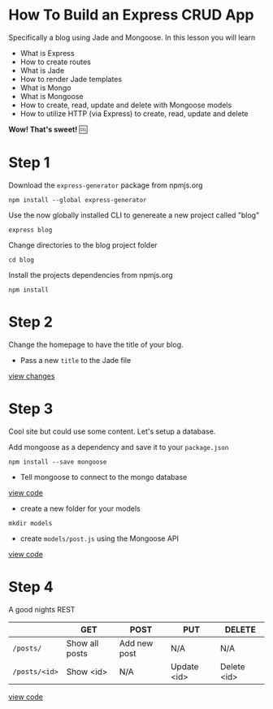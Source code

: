 # How To Build an Express CRUD App

Specifically a blog using Jade and Mongoose. In this lesson you will learn

- What is Express
- How to create routes
- What is Jade
- How to render Jade templates
- What is Mongo
- What is Mongoose
- How to create, read, update and delete with Mongoose models
- How to utilize HTTP (via Express) to create, read, update and delete

**Wow! That's sweet!** :cool:

# Step 1

Download the `express-generator` package from npmjs.org
```shell
npm install --global express-generator
```

Use the now globally installed CLI to genereate a new project called "blog"
```shell
express blog
```

Change directories to the blog project folder
```shell
cd blog
```

Install the projects dependencies from npmjs.org
```shell
npm install
```

# Step 2

Change the homepage to have the title of your blog.

- Pass a new `title` to the Jade file

[view changes](https://github.com/LegitTalon/learn-to-express-crud/blob/63ae97e493d9c1dda72dce0f56dea0393c61206d/routes/index.js)

# Step 3

Cool site but could use some content. Let's setup a database.

Add mongoose as a dependency and save it to your `package.json`
```shell
npm install --save mongoose
```

- Tell mongoose to connect to the mongo database

[view code](https://github.com/LegitTalon/learn-to-express-crud/blob/e093a04fb04b0740fddc4882d9df5b54d34a81f2/app.js#L11)

- create a new folder for your models

```shell
mkdir models
```

- create `models/post.js` using the Mongoose API

[view code](https://github.com/LegitTalon/learn-to-express-crud/blob/e093a04fb04b0740fddc4882d9df5b54d34a81f2/models/post.js)

# Step 4

A good nights REST

<table class="table table-bordered">
  <thead>
    <tr>
      <th></th>
      <th>GET</th>
      <th>POST</th>
      <th>PUT</th>
      <th>DELETE</th>
    </tr>
  </thead>
  <tbody>
    <tr>
      <td><code>/posts/</code></td>
      <td>Show all posts</td>
      <td>Add new post</td>
      <td>N/A</td>
      <td>N/A</td>
    </tr>
    <tr>
      <td><code>/posts/&lt;id&gt;</code></td>
      <td>Show &lt;id&gt;</td>
      <td>N/A</td>
      <td>Update &lt;id&gt;</td>
      <td>Delete &lt;id&gt;</td>
    </tr>
  </tbody>
</table>

[view code](https://github.com/LegitTalon/learn-to-express-crud/commit/7add86f9de6e5faed0a6f4dceef0dcd2a318d18c)
